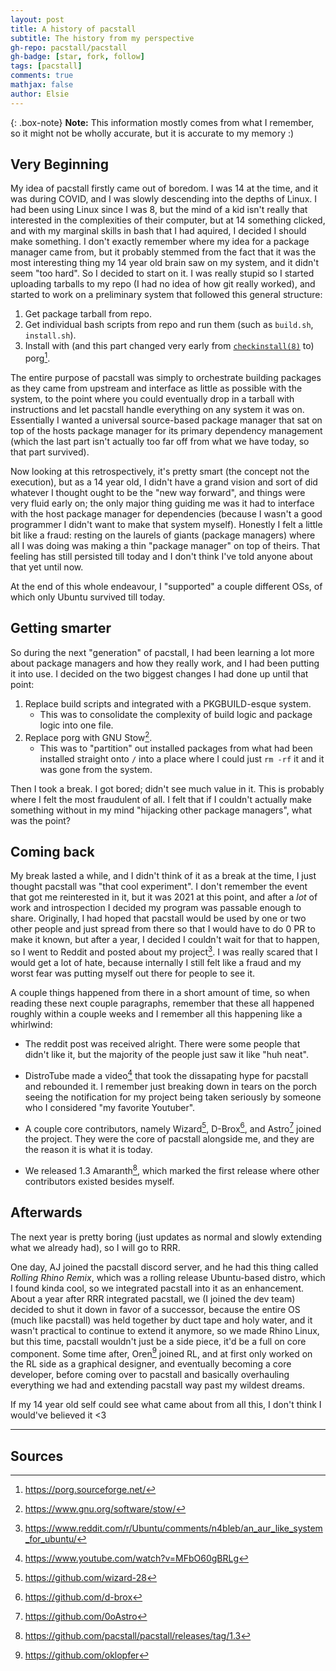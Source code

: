```yaml
---
layout: post
title: A history of pacstall
subtitle: The history from my perspective
gh-repo: pacstall/pacstall
gh-badge: [star, fork, follow]
tags: [pacstall]
comments: true
mathjax: false
author: Elsie
---
```


{: .box-note}
**Note:** This information mostly comes from what I remember, so it might not be wholly accurate, but it is accurate to my memory :)

## Very Beginning
My idea of pacstall firstly came out of boredom. I was 14 at the time, and it was during COVID, and I was slowly descending into the depths of Linux. I had been using Linux since I was 8, but the mind of a kid isn't really that interested in the complexities of their computer, but at 14 something clicked, and with my marginal skills in bash that I had aquired, I decided I should make something. I don't exactly remember where my idea for a package manager came from, but it probably stemmed from the fact that it was the most interesting thing my 14 year old brain saw on my system, and it didn't seem "too hard". So I decided to start on it. I was really stupid so I started uploading tarballs to my repo (I had no idea of how git really worked), and started to work on a preliminary system that followed this general structure:

1. Get package tarball from repo.
2. Get individual bash scripts from repo and run them (such as `build.sh`, `install.sh`).
3. Install with (and this part changed very early from [`checkinstall(8)`](https://manpages.debian.org/buster-backports/checkinstall/checkinstall.8.en.html) to) porg[^1].

The entire purpose of pacstall was simply to orchestrate building packages as they came from upstream and interface as little as possible with the system, to the point where you could eventually drop in a tarball with instructions and let pacstall handle everything on any system it was on. Essentially I wanted a universal source-based package manager that sat on top of the hosts package manager for its primary dependency management (which the last part isn't actually too far off from what we have today, so that part survived).

Now looking at this retrospectively, it's pretty smart (the concept not the execution), but as a 14 year old, I didn't have a grand vision and sort of did whatever I thought ought to be the "new way forward", and things were very fluid early on; the only major thing guiding me was it had to interface with the host package manager for dependencies (because I wasn't a good programmer I didn't want to make that system myself). Honestly I felt a little bit like a fraud: resting on the laurels of giants (package managers) where all I was doing was making a thin "package manager" on top of theirs. That feeling has still persisted till today and I don't think I've told anyone about that yet until now.

At the end of this whole endeavour, I "supported" a couple different OSs, of which only Ubuntu survived till today.

## Getting smarter
So during the next "generation" of pacstall, I had been learning a lot more about package managers and how they really work, and I had been putting it into use. I decided on the two biggest changes I had done up until that point:

1. Replace build scripts and integrated with a PKGBUILD-esque system.
    * This was to consolidate the complexity of build logic and package logic into one file.
2. Replace porg with GNU Stow[^2].
    * This was to "partition" out installed packages from what had been installed straight onto `/` into a place where I could just `rm -rf` it and it was gone from the system.

Then I took a break. I got bored; didn't see much value in it. This is probably where I felt the most fraudulent of all. I felt that if I couldn't actually make something without in my mind "hijacking other package managers", what was the point?

## Coming back
My break lasted a while, and I didn't think of it as a break at the time, I just thought pacstall was "that cool experiment". I don't remember the event that got me reinterested in it, but it was 2021 at this point, and after a *lot* of work and introspection I decided my program was passable enough to share. Originally, I had hoped that pacstall would be used by one or two other people and just spread from there so that I would have to do 0 PR to make it known, but after a year, I decided I couldn't wait for that to happen, so I went to Reddit and posted about my project[^3]. I was really scared that I would get a lot of hate, because internally I still felt like a fraud and my worst fear was putting myself out there for people to see it.

A couple things happened from there in a short amount of time, so when reading these next couple paragraphs, remember that these all happened roughly within a couple weeks and I remember all this happening like a whirlwind:

* The reddit post was received alright. There were some people that didn't like it, but the majority of the people just saw it like "huh neat".

* DistroTube made a video[^4] that took the dissapating hype for pacstall and rebounded it. I remember just breaking down in tears on the porch seeing the notification for my project being taken seriously by someone who I considered "my favorite Youtuber".

* A couple core contributors, namely Wizard[^5], D-Brox[^6], and Astro[^7] joined the project. They were the core of pacstall alongside me, and they are the reason it is what it is today.

* We released 1.3 Amaranth[^8], which marked the first release where other contributors existed besides myself.

## Afterwards
The next year is pretty boring (just updates as normal and slowly extending what we already had), so I will go to RRR.

One day, AJ joined the pacstall discord server, and he had this thing called *Rolling Rhino Remix*, which was a rolling release Ubuntu-based distro, which I found kinda cool, so we integrated pacstall into it as an enhancement. About a year after RRR integrated pacstall, we (I joined the dev team) decided to shut it down in favor of a successor, because the entire OS (much like pacstall) was held together by duct tape and holy water, and it wasn't practical to continue to extend it anymore, so we made Rhino Linux, but this time, pacstall wouldn't just be a side piece, it'd be a full on core component. Some time after, Oren[^9] joined RL, and at first only worked on the RL side as a graphical designer, and eventually becoming a core developer, before coming over to pacstall and basically overhauling everything we had and extending pacstall way past my wildest dreams.

If my 14 year old self could see what came about from all this, I don't think I would've believed it <3

---

## Sources
[^1]: <https://porg.sourceforge.net/>
[^2]: <https://www.gnu.org/software/stow/>
[^3]: <https://www.reddit.com/r/Ubuntu/comments/n4bleb/an_aur_like_system_for_ubuntu/>
[^4]: <https://www.youtube.com/watch?v=MFbO60gBRLg>
[^5]: <https://github.com/wizard-28>
[^6]: <https://github.com/d-brox>
[^7]: <https://github.com/0oAstro>
[^8]: <https://github.com/pacstall/pacstall/releases/tag/1.3>
[^9]: <https://github.com/oklopfer>
